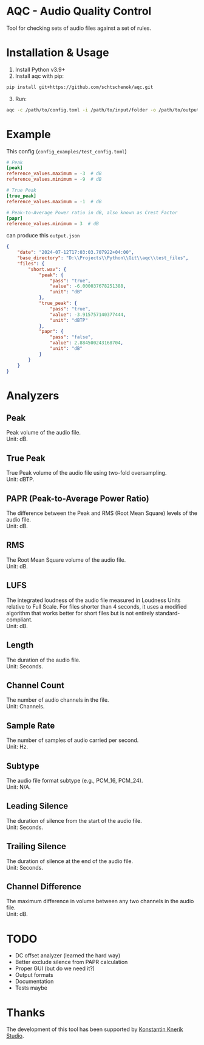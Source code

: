 # AQC - Audio Quality Control

Tool for checking sets of audio files against a set of rules.

# Installation & Usage
1. Install Python v3.9+
2. Install aqc with pip:
```bash
pip install git+https://github.com/schtschenok/aqc.git
```
3. Run:
```bash
aqc -c /path/to/config.toml -i /path/to/input/folder -o /path/to/output/file.json
```

# Example
This config (`config_examples/test_config.toml`)
```toml
# Peak
[peak]
reference_values.maximum = -3  # dB
reference_values.minimum = -9  # dB

# True Peak
[true_peak]
reference_values.maximum = -1  # dB

# Peak-to-Average Power ratio in dB, also known as Crest Factor
[papr]
reference_values.minimum = 3  # dB
```
can produce this `output.json`
```json
{
    "date": "2024-07-12T17:03:03.707922+04:00",
    "base_directory": "D:\\Projects\\Python\\Git\\aqc\\test_files",
    "files": {
        "short.wav": {
            "peak": {
                "pass": "true",
                "value": -6.000037678251388,
                "unit": "dB"
            },
            "true_peak": {
                "pass": "true",
                "value": -3.915757140377444,
                "unit": "dBTP"
            },
            "papr": {
                "pass": "false",
                "value": 2.884500243168704,
                "unit": "dB"
            }
        }
    }
}
```

# Analyzers

## Peak
Peak volume of the audio file.  
Unit: dB.

## True Peak
True Peak volume of the audio file using two-fold oversampling.  
Unit: dBTP.

## PAPR (Peak-to-Average Power Ratio)
The difference between the Peak and RMS (Root Mean Square) levels of the audio file.  
Unit: dB.

## RMS
The Root Mean Square volume of the audio file.  
Unit: dB.

## LUFS
The integrated loudness of the audio file measured in Loudness Units relative to Full Scale. For files shorter than 4 seconds, it uses a modified algorithm that works better for short files but is not entirely standard-compliant.  
Unit: dB.

## Length
The duration of the audio file.  
Unit: Seconds.

## Channel Count
The number of audio channels in the file.  
Unit: Channels.

## Sample Rate
The number of samples of audio carried per second.  
Unit: Hz.

## Subtype
The audio file format subtype (e.g., PCM_16, PCM_24).  
Unit: N/A.

## Leading Silence
The duration of silence from the start of the audio file.  
Unit: Seconds.

## Trailing Silence
The duration of silence at the end of the audio file.  
Unit: Seconds.

## Channel Difference
The maximum difference in volume between any two channels in the audio file.  
Unit: dB.

# TODO
* DC offset analyzer (learned the hard way)
* Better exclude silence from PAPR calculation
* Proper GUI (but do we need it?)
* Output formats
* Documentation
* Tests maybe

# Thanks
The development of this tool has been supported by [Konstantin Knerik Studio](https://www.linkedin.com/company/konstantin-knerik-studio/).
